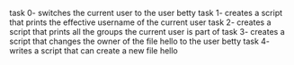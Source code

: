 task 0- switches the current user to the user betty
task 1- creates a script that prints the effective username of the current user
task 2- creates a script that prints all the groups the current user is part of
task 3- creates a script that changes the owner of the file hello to the user betty
task 4- writes a script that can create a new file hello
